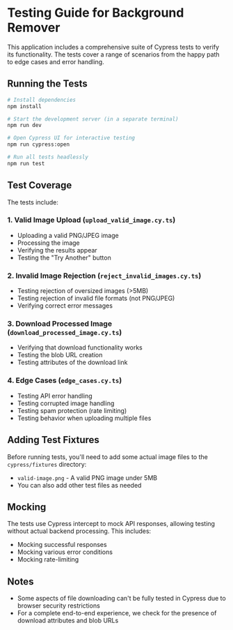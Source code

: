 # Testing Guide for Background Remover

This application includes a comprehensive suite of Cypress tests to verify its functionality. The tests cover a range of scenarios from the happy path to edge cases and error handling.

## Running the Tests

```bash
# Install dependencies
npm install

# Start the development server (in a separate terminal)
npm run dev

# Open Cypress UI for interactive testing
npm run cypress:open

# Run all tests headlessly
npm run test
```

## Test Coverage

The tests include:

### 1. Valid Image Upload (`upload_valid_image.cy.ts`)
- Uploading a valid PNG/JPEG image
- Processing the image
- Verifying the results appear
- Testing the "Try Another" button

### 2. Invalid Image Rejection (`reject_invalid_images.cy.ts`)
- Testing rejection of oversized images (>5MB)
- Testing rejection of invalid file formats (not PNG/JPEG)
- Verifying correct error messages

### 3. Download Processed Image (`download_processed_image.cy.ts`)
- Verifying that download functionality works
- Testing the blob URL creation
- Testing attributes of the download link

### 4. Edge Cases (`edge_cases.cy.ts`)
- Testing API error handling
- Testing corrupted image handling
- Testing spam protection (rate limiting)
- Testing behavior when uploading multiple files

## Adding Test Fixtures

Before running tests, you'll need to add some actual image files to the `cypress/fixtures` directory:

- `valid-image.png` - A valid PNG image under 5MB
- You can also add other test files as needed

## Mocking

The tests use Cypress intercept to mock API responses, allowing testing without actual backend processing. This includes:

- Mocking successful responses
- Mocking various error conditions
- Mocking rate-limiting

## Notes

- Some aspects of file downloading can't be fully tested in Cypress due to browser security restrictions
- For a complete end-to-end experience, we check for the presence of download attributes and blob URLs 